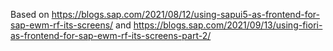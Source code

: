 Based on https://blogs.sap.com/2021/08/12/using-sapui5-as-frontend-for-sap-ewm-rf-its-screens/ and https://blogs.sap.com/2021/09/13/using-fiori-as-frontend-for-sap-ewm-rf-its-screens-part-2/